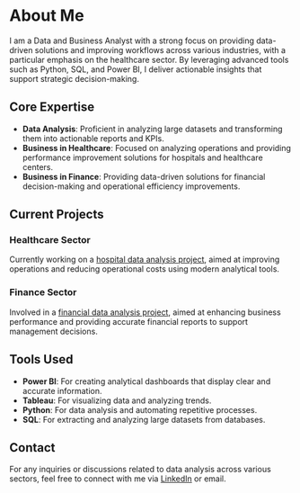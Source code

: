 # About Me

I am a Data and Business Analyst with a strong focus on providing data-driven solutions and improving workflows across various industries, with a particular emphasis on the healthcare sector. By leveraging advanced tools such as Python, SQL, and Power BI, I deliver actionable insights that support strategic decision-making.

## Core Expertise

- **Data Analysis**: Proficient in analyzing large datasets and transforming them into actionable reports and KPIs.
- **Business in Healthcare**: Focused on analyzing operations and providing performance improvement solutions for hospitals and healthcare centers.
- **Business in Finance**: Providing data-driven solutions for financial decision-making and operational efficiency improvements.

## Current Projects

### Healthcare Sector
Currently working on a [hospital data analysis project](#), aimed at improving operations and reducing operational costs using modern analytical tools.

### Finance Sector
Involved in a [financial data analysis project](#), aimed at enhancing business performance and providing accurate financial reports to support management decisions.

## Tools Used

- **Power BI**: For creating analytical dashboards that display clear and accurate information.
- **Tableau**: For visualizing data and analyzing trends.
- **Python**: For data analysis and automating repetitive processes.
- **SQL**: For extracting and analyzing large datasets from databases.

## Contact
For any inquiries or discussions related to data analysis across various sectors, feel free to connect with me via [LinkedIn](#) or email.
